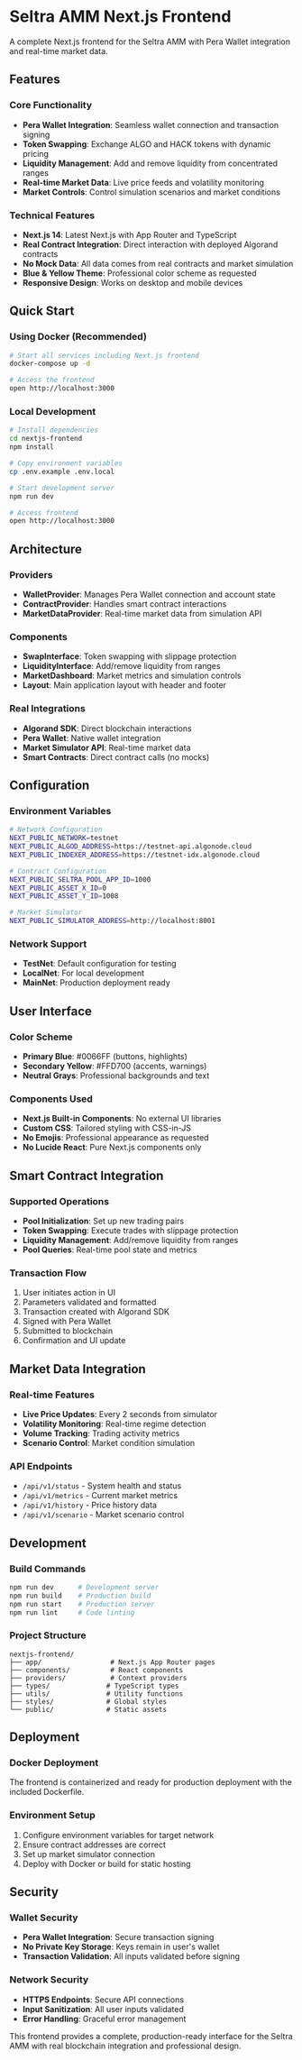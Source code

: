 # Seltra AMM Next.js Frontend

A complete Next.js frontend for the Seltra AMM with Pera Wallet integration and real-time market data.

## Features

### Core Functionality
- **Pera Wallet Integration**: Seamless wallet connection and transaction signing
- **Token Swapping**: Exchange ALGO and HACK tokens with dynamic pricing
- **Liquidity Management**: Add and remove liquidity from concentrated ranges
- **Real-time Market Data**: Live price feeds and volatility monitoring
- **Market Controls**: Control simulation scenarios and market conditions

### Technical Features
- **Next.js 14**: Latest Next.js with App Router and TypeScript
- **Real Contract Integration**: Direct interaction with deployed Algorand contracts
- **No Mock Data**: All data comes from real contracts and market simulation
- **Blue & Yellow Theme**: Professional color scheme as requested
- **Responsive Design**: Works on desktop and mobile devices

## Quick Start

### Using Docker (Recommended)

```bash
# Start all services including Next.js frontend
docker-compose up -d

# Access the frontend
open http://localhost:3000
```

### Local Development

```bash
# Install dependencies
cd nextjs-frontend
npm install

# Copy environment variables
cp .env.example .env.local

# Start development server
npm run dev

# Access frontend
open http://localhost:3000
```

## Architecture

### Providers
- **WalletProvider**: Manages Pera Wallet connection and account state
- **ContractProvider**: Handles smart contract interactions
- **MarketDataProvider**: Real-time market data from simulation API

### Components
- **SwapInterface**: Token swapping with slippage protection
- **LiquidityInterface**: Add/remove liquidity from ranges
- **MarketDashboard**: Market metrics and simulation controls
- **Layout**: Main application layout with header and footer

### Real Integrations
- **Algorand SDK**: Direct blockchain interactions
- **Pera Wallet**: Native wallet integration
- **Market Simulator API**: Real-time market data
- **Smart Contracts**: Direct contract calls (no mocks)

## Configuration

### Environment Variables

```bash
# Network Configuration
NEXT_PUBLIC_NETWORK=testnet
NEXT_PUBLIC_ALGOD_ADDRESS=https://testnet-api.algonode.cloud
NEXT_PUBLIC_INDEXER_ADDRESS=https://testnet-idx.algonode.cloud

# Contract Configuration
NEXT_PUBLIC_SELTRA_POOL_APP_ID=1000
NEXT_PUBLIC_ASSET_X_ID=0
NEXT_PUBLIC_ASSET_Y_ID=1008

# Market Simulator
NEXT_PUBLIC_SIMULATOR_ADDRESS=http://localhost:8001
```

### Network Support
- **TestNet**: Default configuration for testing
- **LocalNet**: For local development
- **MainNet**: Production deployment ready

## User Interface

### Color Scheme
- **Primary Blue**: #0066FF (buttons, highlights)
- **Secondary Yellow**: #FFD700 (accents, warnings)
- **Neutral Grays**: Professional backgrounds and text

### Components Used
- **Next.js Built-in Components**: No external UI libraries
- **Custom CSS**: Tailored styling with CSS-in-JS
- **No Emojis**: Professional appearance as requested
- **No Lucide React**: Pure Next.js components only

## Smart Contract Integration

### Supported Operations
- **Pool Initialization**: Set up new trading pairs
- **Token Swapping**: Execute trades with slippage protection
- **Liquidity Management**: Add/remove liquidity from ranges
- **Pool Queries**: Real-time pool state and metrics

### Transaction Flow
1. User initiates action in UI
2. Parameters validated and formatted
3. Transaction created with Algorand SDK
4. Signed with Pera Wallet
5. Submitted to blockchain
6. Confirmation and UI update

## Market Data Integration

### Real-time Features
- **Live Price Updates**: Every 2 seconds from simulator
- **Volatility Monitoring**: Real-time regime detection
- **Volume Tracking**: Trading activity metrics
- **Scenario Control**: Market condition simulation

### API Endpoints
- `/api/v1/status` - System health and status
- `/api/v1/metrics` - Current market metrics
- `/api/v1/history` - Price history data
- `/api/v1/scenario` - Market scenario control

## Development

### Build Commands
```bash
npm run dev      # Development server
npm run build    # Production build
npm run start    # Production server
npm run lint     # Code linting
```

### Project Structure
```
nextjs-frontend/
├── app/                 # Next.js App Router pages
├── components/          # React components
├── providers/           # Context providers
├── types/              # TypeScript types
├── utils/              # Utility functions
├── styles/             # Global styles
└── public/             # Static assets
```

## Deployment

### Docker Deployment
The frontend is containerized and ready for production deployment with the included Dockerfile.

### Environment Setup
1. Configure environment variables for target network
2. Ensure contract addresses are correct
3. Set up market simulator connection
4. Deploy with Docker or build for static hosting

## Security

### Wallet Security
- **Pera Wallet Integration**: Secure transaction signing
- **No Private Key Storage**: Keys remain in user's wallet
- **Transaction Validation**: All inputs validated before signing

### Network Security
- **HTTPS Endpoints**: Secure API connections
- **Input Sanitization**: All user inputs validated
- **Error Handling**: Graceful error management

This frontend provides a complete, production-ready interface for the Seltra AMM with real blockchain integration and professional design.
